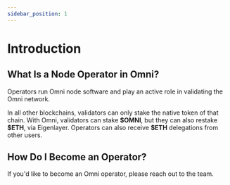 ```yaml
---
sidebar_position: 1
---
```


# Introduction

## What Is a Node Operator in Omni?

Operators run Omni node software and play an active role in validating the Omni network.

In all other blockchains, validators can only stake the native token of that chain. With Omni, validators can stake **\$OMNI**, but they can also restake **\$ETH**, via Eigenlayer. Operators can also receive **\$ETH** delegations from other users.

## How Do I Become an Operator?

If you'd like to become an Omni operator, please reach out to the team.
